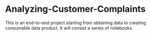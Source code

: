 # Analyzing-Customer-Complaints

This is an end-to-end project starting from obtaining data to creating consumable data product. It will consist a series of notebooks.
